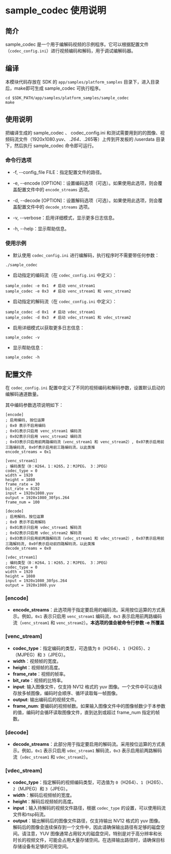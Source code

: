 # sample_codec 使用说明

## 简介

sample_codec 是一个用于编解码视频的示例程序。它可以根据配置文件（`codec_config.ini`）进行视频编码和解码，用于调试编解码器。

## 编译

本模块代码存放在 SDK 的 `app/samples/platform_samples` 目录下，进入目录后，make即可生成 sample_codec 可执行程序。

```
cd $SDK_PATH/app/samples/platform_samples/sample_codec
make
```
## 使用说明

把编译生成的 sample_codec 、 codec_config.ini 和测试需要用到的的图像、视频码流文件（1920x1080.yuv、 *.264、*.265等）上传到开发板的 /userdata 目录下，然后执行 sample_codec 命令即可运行。

### 命令行选项
- -f, --config_file FILE：指定配置文件的路径。

- -e, --encode [OPTION]：设置编码选项（可选）。如果使用此选项，则会覆盖配置文件中的 `encode_streams` 选项。
- -d, --decode [OPTION]：设置解码选项（可选）。如果使用此选项，则会覆盖配置文件中的 `decode_streams` 选项。
- -v, --verbose：启用详细模式，显示更多日志信息。
- -h, --help：显示帮助信息。

### 使用示例

- 默认使用 `codec_config.ini` 进行编解码，执行程序时不需要带任何参数：

```
./sample_codec
```

- 启动指定的编码流（在 `codec_config.ini` 中定义）：

```
sample_codec -e 0x1  # 启动 venc_stream1
sample_codec -e 0x3  # 启动 venc_stream1 和 venc_stream2
```

- 启动指定的解码流（在 `codec_config.ini` 中定义）：

```
sample_codec -d 0x1  # 启动 vdec_stream1
sample_codec -d 0x3  # 启动 vdec_stream1 和 vdec_stream2
```

- 启用详细模式以获取更多日志信息：

```
sample_codec -v
```

- 显示帮助信息：

```
sample_codec -h
```

## 配置文件

在 `codec_config.ini` 配置中定义了不同的视频编码和解码参数，设置默认启动的编解码通道数量。

其中编码参数选项说明如下：

```
[encode]
; 启用编码, 按位运算
; 0x0 表示不启用编码
; 0x01表示只启用 venc_stream1 编码流
; 0x02表示只启用 venc_stream2 编码流
; 0x03表示只启用前两路编码流（venc_stream1 和 venc_stream2）, 0x07表示启用前三路编码流, 0x0f表示启用前三路编码流，以此类推
encode_streams = 0x1

[venc_stream1]
; 编码类型（0：H264，1：H265，2：MJPEG， 3：JPEG）
codec_type = 0
width = 1920
height = 1080
frame_rate = 30
bit_rate = 8192
input = 1920x1080.yuv
output = 1920x1080_30fps.264
frame_num = 100

[decode]
; 启用解码，按位运算
; 0x0 表示不启用解码
; 0x01表示只启用 vdec_stream1 解码流
; 0x02表示只启用 vdec_stream2 解码流
; 0x03表示只启用前两路解码流（vdec_stream1 和 vdec_stream2）, 0x07表示启用前三路解码流, 0x0f表示启动前四路解码流，以此类推
decode_streams = 0x0

[vdec_stream1]
; 编码类型（0：H264，1：H265，2：MJPEG， 3：JPEG）
codec_type = 0
width = 1920
height = 1080
input = 1920x1080_30fps.264
output = 1920x1080.yuv
```

### [encode]

- **encode_streams**：此选项用于指定要启用的编码流。采用按位运算的方式表示。例如，`0x1` 表示只启用 `venc_stream1` 编码流，`0x3` 表示启用前两路编码流（`venc_stream1` 和 `venc_stream2`）。**本选项的值会被命令行参数 -e 所覆盖**

### [venc_stream]

- **codec_type**：指定编码的类型，可选值为 `0`（H264）、`1`（H265）、`2`（MJPEG）和 `3`（JPEG）。
- **width**：视频帧的宽度。
- **height**：视频帧的高度。
- **frame_rate**：视频的帧率。
- **bit_rate**：视频的比特率。
- **input**: 输入图像文件，仅支持 NV12 格式的 yuv 图像。一个文件中可以连续存放多帧图像，编码时会顺序、循环读取每一帧图像。
- **output**: 输出编码后的视频文件。
- **frame_num**: 要编码的视频帧数。如果输入图像文件中的图像帧数少于本参数的值，编码时会循环读取图像文件，直到达到或超过 frame_num 指定的帧数。

### [decode]

- **decode_streams**：此部分用于指定要启用的解码流。采用按位运算的方式表示。例如，`0x1` 表示只启用 `vdec_stream1` 解码流，`0x3` 表示启用前两路解码流（`vdec_stream1` 和 `vdec_stream2`）。

### [vdec_stream]

- **codec_type**：指定解码的视频编码类型，可选值为 `0`（H264）、`1`（H265）、`2`（MJPEG）和 `3`（JPEG）。
- **width**：解码后视频帧的宽度。
- **height**：解码后视频帧的高度。
- **input**：输入待解码的视频文件路径，根据 `codec_type` 的设置，可以使用码流文件和rtsp码流。
- **output**：输出解码后的图像文件路径，仅支持输出 NV12 格式的 yuv 图像。解码后的图像会连续保存到一个文件中，因此请确保输出路径有足够的磁盘空间。请注意，YUV 图像通常占用较大的磁盘空间，特别是对于高分辨率和长时长的视频文件，可能会占用大量存储空间。在选择输出路径时，请确保目标存储设备有足够的可用空间。